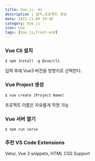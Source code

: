 ```yaml
---
title: Vue.js `#1
description : 설치,프로젝트 생성
date: 2021-11-09 19:30
category: Vue.js
icon: vue
tags: [Vue.js,front-end]
---
```

### Vue Cli 설치
```
$ npm install -g @vue/cli
```

입력 후에 Vue3 버전을 방향키로 선택한다.

### Vue Project 생성

```
$ vue create [Project Name]
```
프로젝트 이름은 자유롭게 작명 가능

### Vue 서버 열기

```
$ npm run serve
```

### 추천 VS Code Extensions

Vetur, Vue 3 snippets, HTML CSS Support